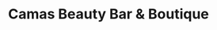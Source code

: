 ---
title: "Camas Beauty Bar & Boutique"
url: /camas/camas-beauty-bar-and-boutique/
shop: hairdresser
---